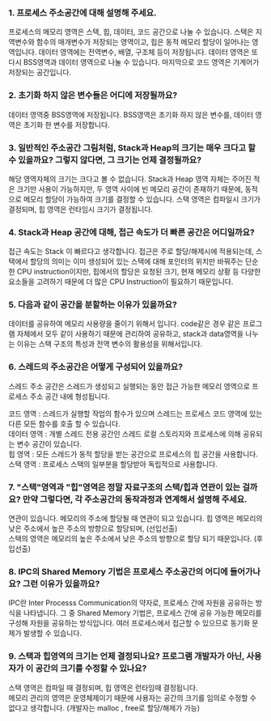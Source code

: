 ### 1. 프로세스 주소공간에 대해 설명해 주세요.

프로세스의 메모리 영역은 스택, 힙, 데이터, 코드 공간으로 나눌 수 있습니다.
스택은 지역변수와 함수의 매개변수가 저장되는 영역이고, 힙은 동적 메모리 할당이 일어나는 영역입니다.
데이터 영역에는 전역변수, 배열, 구조체 등이 저장됩니다.
데이터 영역은 또다시 BSS영역과 데이터 영역으로 나눌 수 있습니다.
마지막으로 코드 영역은 기계어가 저장되는 공간입니다.

### 2. 초기화 하지 않은 변수들은 어디에 저장될까요?

데이터 영역중 BSS영역에 저장됩니다.
BSS영역은 초기화 하지 않은 변수를, 데이터 영역은 초기화 한 변수를 저장합니다.

### 3. 일반적인 주소공간 그림처럼, Stack과 Heap의 크기는 매우 크다고 할 수 있을까요? 그렇지 않다면, 그 크기는 언제 결정될까요?

해당 영역자체의 크기는 크다고 볼 수 없습니다. Stack과 Heap 영역 자체는 주어진 적은 크기만 사용이 가능하지만, 
두 영역 사이에 빈 메모리 공간이 존재하기 때문에, 동적으로 메모리 할당이 가능하여 크기를 결정할 수 있습니다.
스택 영역은 컴파일시 크기가 결정되며, 힙 영역은 런타임시 크기가 결정됩니다.

### 4. Stack과 Heap 공간에 대해, 접근 속도가 더 빠른 공간은 어디일까요?

접근 속도는 Stack 이 빠르다고 생각합니다. 접근은 주로 할당/해제시에 적용되는데,
스택에서 할당의 의미는 이미 생성되어 있는 스택에 대해 포인터의 위치만 바꿔주는 단순한 CPU instruction이지만, 
힙에서의 할당은 요청된 크기, 현재 메모리 상황 등 다양한 요소들을 고려하기 때문에 더 많은 CPU Instruction이 필요하기 때문입니다.

### 5. 다음과 같이 공간을 분할하는 이유가 있을까요?

데이터를 공유하여 메모리 사용량을 줄이기 위해서 입니다. code같은 경우 같은 프로그램 자체에서 모두 같이 사용하기 때문에 관리하여 공유하고, 
stack과 data영역을 나누는 이유는 스택 구조의 특성과 전역 변수의 활용성을 위해서입니다.

### 6. 스레드의 주소공간은 어떻게 구성되어 있을까요?

스레드 주소 공간은 스레드가 생성되고 실행되는 동안 접근 가능한 메모리 영역으로 프로세스 주소 공간 내에 형성됩니다.  

코드 영역 : 스레드가 실행할 작업의 함수가 있으며 스레드는 프로세스 코드 영역에 있는 다른 모든 함수를 호출 할 수 있습니다.  
데이터 영역 : 개별 스레드 전용 공간인 스레드 로컬 스토리지와 프로세스에 의해 공유되는 변수 공간이 있습니다.  
힙 영역 : 모든 스레드가 동적 할당을 받는 공간으로 프로세스의 힙 공간을 사용합니다.  
스택 영역 : 프로세스 스택의 일부분을 할당받아 독립적으로 사용합니다.  
  
### 7. "스택"영역과 "힙"영역은 정말 자료구조의 스택/힙과 연관이 있는 걸까요? 만약 그렇다면, 각 주소공간의 동작과정과 연계해서 설명해 주세요.

연관이 있습니다. 메모리의 주소에 할당될 때 연관이 되고 있습니다.
힙 영역은 메모리의 낮은 주소에서 높은 주소의 방향으로 할당되며, (선입선출)  
스택의 영역은 메모리의 높은 주소에서 낮은 주소의 방향으로 할당 되기 때문입니다. (후입선출)

### 8. IPC의 Shared Memory 기법은 프로세스 주소공간의 어디에 들어가나요? 그런 이유가 있을까요?

IPC란 Inter Processs Communication의 약자로, 프로세스 간에 자원을 공유하는 방식을 나타냅니다.
그 중 Shared Memory 기법은, 프로세스 간에 공유 가능한 메모리를 구성해 자원을 공유하는 방식입니다.
여러 프로세스에서 접근할 수 있으므로 동기화 문제가 발생할 수 있습니다.

### 9. 스택과 힙영역의 크기는 언제 결정되나요? 프로그램 개발자가 아닌, 사용자가 이 공간의 크기를 수정할 수 있나요?

스택 영역은 컴파일 때 결정되며, 힙 영역은 런타임때 결정됩니다.  
메모리 관리의 영역은 운영체제이기 때문에 사용자는 공간의 크기를 임의로 수정할 수 없다고 생각합니다.
(개발자는 malloc , free로 할당/해제가 가능)  